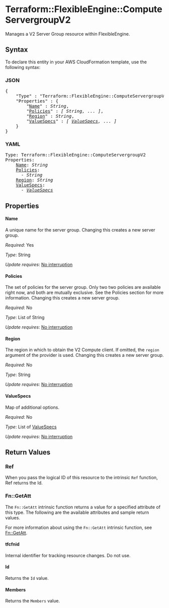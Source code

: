 # Terraform::FlexibleEngine::ComputeServergroupV2

Manages a V2 Server Group resource within FlexibleEngine.

## Syntax

To declare this entity in your AWS CloudFormation template, use the following syntax:

### JSON

<pre>
{
    "Type" : "Terraform::FlexibleEngine::ComputeServergroupV2",
    "Properties" : {
        "<a href="#name" title="Name">Name</a>" : <i>String</i>,
        "<a href="#policies" title="Policies">Policies</a>" : <i>[ String, ... ]</i>,
        "<a href="#region" title="Region">Region</a>" : <i>String</i>,
        "<a href="#valuespecs" title="ValueSpecs">ValueSpecs</a>" : <i>[ <a href="valuespecs.md">ValueSpecs</a>, ... ]</i>
    }
}
</pre>

### YAML

<pre>
Type: Terraform::FlexibleEngine::ComputeServergroupV2
Properties:
    <a href="#name" title="Name">Name</a>: <i>String</i>
    <a href="#policies" title="Policies">Policies</a>: <i>
      - String</i>
    <a href="#region" title="Region">Region</a>: <i>String</i>
    <a href="#valuespecs" title="ValueSpecs">ValueSpecs</a>: <i>
      - <a href="valuespecs.md">ValueSpecs</a></i>
</pre>

## Properties

#### Name

A unique name for the server group. Changing this creates
a new server group.

_Required_: Yes

_Type_: String

_Update requires_: [No interruption](https://docs.aws.amazon.com/AWSCloudFormation/latest/UserGuide/using-cfn-updating-stacks-update-behaviors.html#update-no-interrupt)

#### Policies

The set of policies for the server group. Only two
two policies are available right now, and both are mutually exclusive. See
the Policies section for more information. Changing this creates a new
server group.

_Required_: No

_Type_: List of String

_Update requires_: [No interruption](https://docs.aws.amazon.com/AWSCloudFormation/latest/UserGuide/using-cfn-updating-stacks-update-behaviors.html#update-no-interrupt)

#### Region

The region in which to obtain the V2 Compute client.
If omitted, the `region` argument of the provider is used. Changing
this creates a new server group.

_Required_: No

_Type_: String

_Update requires_: [No interruption](https://docs.aws.amazon.com/AWSCloudFormation/latest/UserGuide/using-cfn-updating-stacks-update-behaviors.html#update-no-interrupt)

#### ValueSpecs

Map of additional options.

_Required_: No

_Type_: List of <a href="valuespecs.md">ValueSpecs</a>

_Update requires_: [No interruption](https://docs.aws.amazon.com/AWSCloudFormation/latest/UserGuide/using-cfn-updating-stacks-update-behaviors.html#update-no-interrupt)

## Return Values

### Ref

When you pass the logical ID of this resource to the intrinsic `Ref` function, Ref returns the Id.

### Fn::GetAtt

The `Fn::GetAtt` intrinsic function returns a value for a specified attribute of this type. The following are the available attributes and sample return values.

For more information about using the `Fn::GetAtt` intrinsic function, see [Fn::GetAtt](https://docs.aws.amazon.com/AWSCloudFormation/latest/UserGuide/intrinsic-function-reference-getatt.html).

#### tfcfnid

Internal identifier for tracking resource changes. Do not use.

#### Id

Returns the <code>Id</code> value.

#### Members

Returns the <code>Members</code> value.

